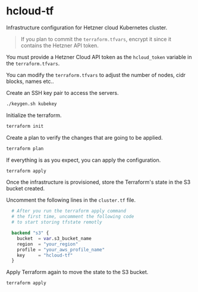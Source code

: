 # hcloud-tf

Infrastructure configuration for Hetzner cloud Kubernetes cluster.

> If you plan to commit the `terraform.tfvars`, encrypt it since it contains
the Hetzner API token.

You must provide a Hetzner Cloud API token as the `hcloud_token` 
variable in the `terraform.tfvars`.

You can modify the `terraform.tfvars` to adjust the number of nodes,
cidr blocks, names etc..

Create an SSH key pair to access the servers.
```bash
./keygen.sh kubekey
```

Initialize the terraform.
```bash
terraform init
```

Create a plan to verify the changes that are going to be applied.
```bash
terraform plan
```

If everything is as you expect, you can apply the configuration.
```bash
terraform apply
```

Once the infrastructure is provisioned, store the Terraform's state in the
S3 bucket created.

Uncomment the following lines in the `cluster.tf` file.
```terraform
  # After you run the terraform apply command
  # the first time, uncomment the following code
  # to start storing tfstate remotly

  backend "s3" {
    bucket  = var.s3_bucket_name
    region  = "your_region"
    profile = "your_aws_profile_name"
    key     = "hcloud-tf"
  }
```

Apply Terraform again to move the state to the S3 bucket.
```bash
terraform apply
```
